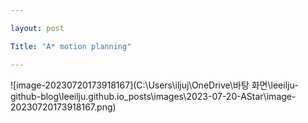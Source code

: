 ```yaml
---

layout: post

Title: "A* motion planning" 

---
```


![image-20230720173918167](C:\Users\iljuj\OneDrive\바탕 화면\leeilju-github-blog\leeilju.github.io\_posts\images\2023-07-20-AStar\image-20230720173918167.png)
